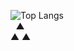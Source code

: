 ![Top Langs](https://github-readme-stats.vercel.app/api/top-langs/?username=supriwahyu&langs_count=12)
<br>
&#8196; &#9650; <br>
&#9650; &#9650;
